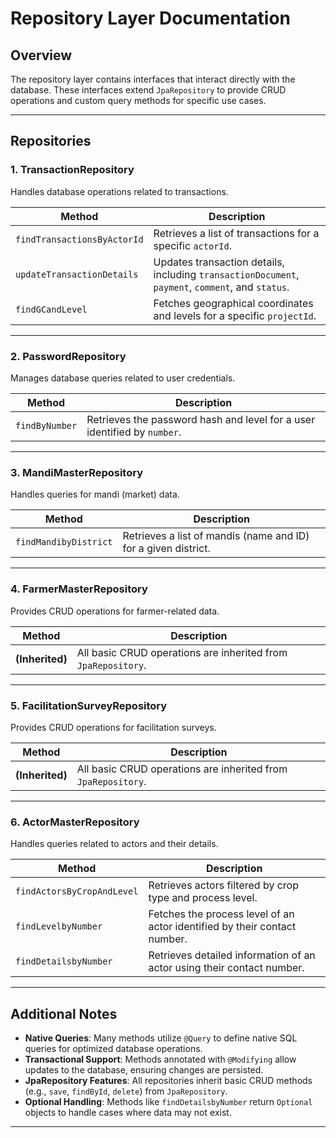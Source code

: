 # Repository Layer Documentation

## Overview
The repository layer contains interfaces that interact directly with the database. These interfaces extend `JpaRepository` to provide CRUD operations and custom query methods for specific use cases.

---

## Repositories

### 1. **TransactionRepository**
Handles database operations related to transactions.

| **Method**                     | **Description**                                                                                       |
|--------------------------------|-------------------------------------------------------------------------------------------------------|
| `findTransactionsByActorId`    | Retrieves a list of transactions for a specific `actorId`.                                            |
| `updateTransactionDetails`     | Updates transaction details, including `transactionDocument`, `payment`, `comment`, and `status`.      |
| `findGCandLevel`               | Fetches geographical coordinates and levels for a specific `projectId`.                               |

---

### 2. **PasswordRepository**
Manages database queries related to user credentials.

| **Method**       | **Description**                                                                                       |
|------------------|-------------------------------------------------------------------------------------------------------|
| `findByNumber`   | Retrieves the password hash and level for a user identified by `number`.                               |

---

### 3. **MandiMasterRepository**
Handles queries for mandi (market) data.

| **Method**              | **Description**                                                                                       |
|-------------------------|-------------------------------------------------------------------------------------------------------|
| `findMandibyDistrict`   | Retrieves a list of mandis (name and ID) for a given district.                                        |

---

### 4. **FarmerMasterRepository**
Provides CRUD operations for farmer-related data.

| **Method**             | **Description**                                                                                       |
|------------------------|-------------------------------------------------------------------------------------------------------|
| **(Inherited)**        | All basic CRUD operations are inherited from `JpaRepository`.                                         |

---

### 5. **FacilitationSurveyRepository**
Provides CRUD operations for facilitation surveys.

| **Method**             | **Description**                                                                                       |
|------------------------|-------------------------------------------------------------------------------------------------------|
| **(Inherited)**        | All basic CRUD operations are inherited from `JpaRepository`.                                         |

---

### 6. **ActorMasterRepository**
Handles queries related to actors and their details.

| **Method**                   | **Description**                                                                                       |
|------------------------------|-------------------------------------------------------------------------------------------------------|
| `findActorsByCropAndLevel`   | Retrieves actors filtered by crop type and process level.                                             |
| `findLevelbyNumber`          | Fetches the process level of an actor identified by their contact number.                             |
| `findDetailsbyNumber`        | Retrieves detailed information of an actor using their contact number.                                |

---

## Additional Notes

- **Native Queries**: Many methods utilize `@Query` to define native SQL queries for optimized database operations.
- **Transactional Support**: Methods annotated with `@Modifying` allow updates to the database, ensuring changes are persisted.
- **JpaRepository Features**: All repositories inherit basic CRUD methods (e.g., `save`, `findById`, `delete`) from `JpaRepository`.
- **Optional Handling**: Methods like `findDetailsbyNumber` return `Optional` objects to handle cases where data may not exist.

---
